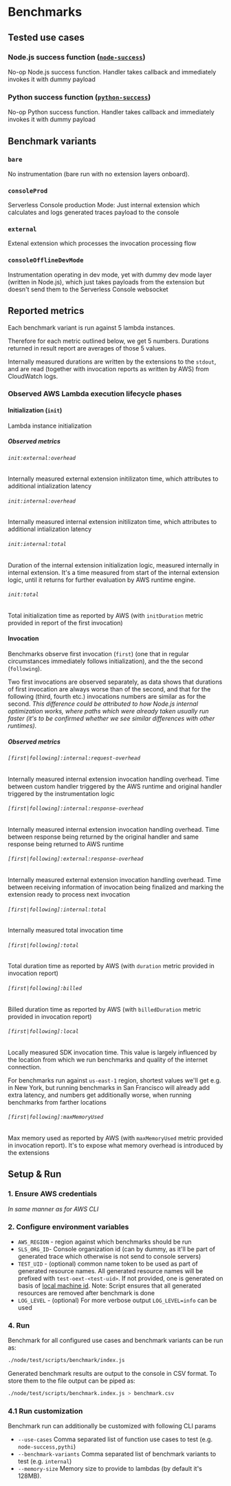 # Benchmarks

## Tested use cases

### Node.js success function ([`node-success`](../../packages/aws-lambda-sdk/test/fixtures/lambdas/callback.js))

No-op Node.js success function. Handler takes callback and immediately invokes it with dummy payload

### Python success function ([`python-success`](../../../python/packages/aws-lambda-sdk/tests/fixtures/lambdas/success.py))

No-op Python success function. Handler takes callback and immediately invokes it with dummy payload

## Benchmark variants

### `bare`

No instrumentation (bare run with no extension layers onboard).

### `consoleProd`

Serverless Console production Mode: Just internal extension which calculates and logs generated traces payload to the console

### `external`

Extenal extension which processes the invocation processing flow

### `consoleOfflineDevMode`

Instrumentation operating in dev mode, yet with dummy dev mode layer (written in Node.js), which just takes payloads from the extension but doesn't send them to the Serverless Console websocket

## Reported metrics

Each benchmark variant is run against 5 lambda instances.

Therefore for each metric outlined below, we get 5 numbers. Durations returned in result report are averages of those 5 values.

Internally measured durations are written by the extensions to the `stdout`, and are read (together with invocation reports as written by AWS) from CloudWatch logs.

### Observed AWS Lambda execution lifecycle phases

#### Initialization (`init`)

Lambda instance initialization

##### Observed metrics

###### `init:external:overhead`

Internally measured external extension initilizaton time, which attributes to additional intialization latency

###### `init:internal:overhead`

Internally measured internal extension initilizaton time, which attributes to additional intialization latency

###### `init:internal:total`

Duration of the internal extension initialization logic, measured internally in internal extension. It's a time measured from start of the internal extension logic, until it returns for further evaluation by AWS runtime engine.

###### `init:total`

Total initialization time as reported by AWS (with `initDuration` metric provided in report of the first invocation)

#### Invocation

Benchmarks observe first invocation (`first`) (one that in regular circumstances immediately follows initialization), and the the second (`following`).

Two first invocations are observed separately, as data shows that durations of first invocation are always worse than of the second, and that for the following (third, fourth etc.) invocations numbers are similar as for the second.
_This difference could be attributed to how Node.js internal optimization works, where paths which were already taken usually run faster (it's to be confirmed whether we see similar differences with other runtimes)._

##### Observed metrics

###### `[first|following]:internal:request-overhead`

Internally measured internal extension invocation handling overhead. Time between custom handler triggered by the AWS runtime and original handler triggered by the instrumentation logic

###### `[first|following]:internal:response-overhead`

Internally measured internal extension invocation handling overhead. Time between response being returned by the original handler and same response being returned to AWS runtime

###### `[first|following]:external:response-overhead`

Internally measured external extension invocation handling overhead. Time between receiving information of invocation being finalized and marking the extension ready to process next invocation

###### `[first|following]:internal:total`

Internally measured total invocation time

###### `[first|following]:total`

Total duration time as reported by AWS (with `duration` metric provided in invocation report)

###### `[first|following]:billed`

Billed duration time as reported by AWS (with `billedDuration` metric provided in invocation report)

###### `[first|following]:local`

Locally measured SDK invocation time. This value is largely influenced by the location from which we run benchmarks and quality of the internet connection.

For benchmarks run against `us-east-1` region, shortest values we'll get e.g. in New York, but running benchmarks in San Francisco will already add extra latency, and numbers get additionally worse, when running benchmarks from farther locations

###### `[first|following]:maxMemoryUsed`

Max memory used as reported by AWS (with `maxMemoryUsed` metric provided in invocation report). It's to expose what memory overhead is introduced by the extensions

## Setup & Run

### 1. Ensure AWS credentials

_In same manner as for AWS CLI_

### 2. Configure environment variables

- `AWS_REGION` - region against which benchmarks should be run
- `SLS_ORG_ID`- Console organization id (can by dummy, as it'll be part of generated trace which otherwise is not send to console servers)
- `TEST_UID` - (optional) common name token to be used as part of generated resource names. All generated resource names will be prefixed with `test-oext-<test-uid>`. If not provided, one is generated on basis of [local machine id](https://www.npmjs.com/package/node-machine-id). Note: Script ensures that all generated resources are removed after benchmark is done
- `LOG_LEVEL` - (optional) For more verbose output `LOG_LEVEL=info` can be used

### 4. Run

Benchmark for all configured use cases and benchmark variants can be run as:

```bash
./node/test/scripts/benchmark/index.js
```

Generated benchmark results are output to the console in CSV format. To store them to the file output can be piped as:

```bash
./node/test/scripts/benchmark.index.js > benchmark.csv
```

### 4.1 Run customization

Benchmark run can additionally be customized with following CLI params

- `--use-cases` Comma separated list of function use cases to test (e.g. `node-success,pythi`)
- `--benchmark-variants` Comma separated list of benchmark variants to test (e.g. `internal`)
- `--memory-size` Memory size to provide to lambdas (by default it's 128MB).
